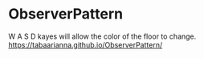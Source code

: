 # ObserverPattern
W A S D kayes will allow the color of the floor to change. 
https://tabaarianna.github.io/ObserverPattern/
